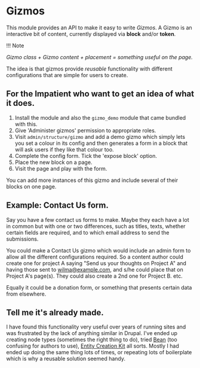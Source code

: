 # Gizmos

This module provides an API to make it easy to write *Gizmos*. A Gizmo is an
interactive bit of content, currently displayed via **block** and/or **token**.

!!! Note

*Gizmo class + Gizmo content + placement = something useful on the page.*

The idea is that gizmos provide *reusable* functionality with different
configurations that are simple for users to create.

## For the Impatient who want to get an idea of what it does.

1. Install the module and also the `gizmo_demo` module that came bundled with
   this.
2. Give 'Administer gizmos' permission to appropriate roles.
3. Visit `admin/structure/gizmo` and add a demo gizmo which simply lets you set
   a colour in its config and then generates a form in a block that will ask
   users if they like that colour too.
4. Complete the config form. Tick the 'expose block' option.
5. Place the new block on a page.
6. Visit the page and play with the form.

You can add more instances of this gizmo and include several of their blocks on
one page.


## Example: Contact Us form.

Say you have a few contact us forms to make. Maybe they each have a lot in
common but with one or two differences, such as titles, texts, whether certain
fields are required, and to which email address to send the submissions.

You could make a Contact Us gizmo which would include an admin form to allow all
the different configurations required. So a content author could create one for
project A saying "Send us your thoughts on Project A" and having those sent to
wilma@example.com, and s/he could place that on Project A's page(s). They could
also create a 2nd one for Project B. etc.

Equally it could be a donation form, or something that presents certain data
from elsewhere.

## Tell me it's already made.

I have found this functionality very useful over years of running sites and was
frustrated by the lack of anything similar in Drupal. I've ended up creating
node types (sometimes the right thing to do), tried
[Bean](https://www.drupal.org/project/bean) (too confusing for authors to use),
[Entity Creation Kit](https://www.drupal.org/project/eck) all sorts. Mostly I
had ended up doing the same thing lots of times, or repeating lots of
boilerplate which is why a reusable solution seemed handy.

